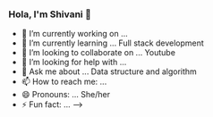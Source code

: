 ### Hola, I'm Shivani 👋


- 🔭 I’m currently working on ... 
- 🌱 I’m currently learning ... Full stack development
- 👯 I’m looking to collaborate on ... Youtube
- 🤔 I’m looking for help with ... 
- 💬 Ask me about ... Data structure and algorithm
- 📫 How to reach me: ... 
- 😄 Pronouns: ... She/her
- ⚡ Fun fact: ...
-->
